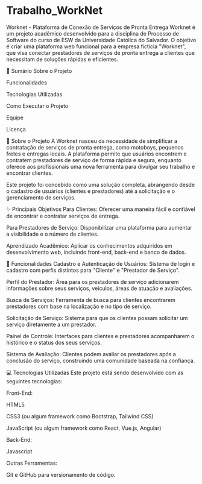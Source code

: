 # Trabalho_WorkNet

Worknet - Plataforma de Conexão de Serviços de Pronta Entrega Worknet é um projeto acadêmico desenvolvido para a disciplina de Processo de Software do curso de ESW da Universidade Católica do Salvador. O objetivo é criar uma plataforma web funcional para a empresa fictícia "Worknet", que visa conectar prestadores de serviços de pronta entrega a clientes que necessitam de soluções rápidas e eficientes.

📝 Sumário Sobre o Projeto

Funcionalidades

Tecnologias Utilizadas

Como Executar o Projeto

Equipe

Licença

🎯 Sobre o Projeto A Worknet nasceu da necessidade de simplificar a contratação de serviços de pronta entrega, como motoboys, pequenos fretes e entregas locais. A plataforma permite que usuários encontrem e contratem prestadores de serviço de forma rápida e segura, enquanto oferece aos profissionais uma nova ferramenta para divulgar seu trabalho e encontrar clientes.

Este projeto foi concebido como uma solução completa, abrangendo desde o cadastro de usuários (clientes e prestadores) até a solicitação e o gerenciamento de serviços.

✨ Principais Objetivos Para Clientes: Oferecer uma maneira fácil e confiável de encontrar e contratar serviços de entrega.

Para Prestadores de Serviço: Disponibilizar uma plataforma para aumentar a visibilidade e o número de clientes.

Aprendizado Acadêmico: Aplicar os conhecimentos adquiridos em desenvolvimento web, incluindo front-end, back-end e banco de dados.

🚀 Funcionalidades Cadastro e Autenticação de Usuários: Sistema de login e cadastro com perfis distintos para "Cliente" e "Prestador de Serviço".

Perfil do Prestador: Área para os prestadores de serviço adicionarem informações sobre seus serviços, veículos, áreas de atuação e avaliações.

Busca de Serviços: Ferramenta de busca para clientes encontrarem prestadores com base na localização e no tipo de serviço.

Solicitação de Serviço: Sistema para que os clientes possam solicitar um serviço diretamente a um prestador.

Painel de Controle: Interfaces para clientes e prestadores acompanharem o histórico e o status dos seus serviços.

Sistema de Avaliação: Clientes podem avaliar os prestadores após a conclusão do serviço, construindo uma comunidade baseada na confiança.

💻 Tecnologias Utilizadas Este projeto está sendo desenvolvido com as seguintes tecnologias:

Front-End:

HTML5

CSS3 (ou algum framework como Bootstrap, Tailwind CSS)

JavaScript (ou algum framework como React, Vue.js, Angular)

Back-End:

Javascript

Outras Ferramentas:

Git e GitHub para versionamento de código.
